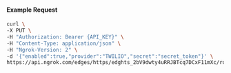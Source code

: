 <!-- Code generated for API Clients. DO NOT EDIT. -->

#### Example Request

```bash
curl \
-X PUT \
-H "Authorization: Bearer {API_KEY}" \
-H "Content-Type: application/json" \
-H "Ngrok-Version: 2" \
-d '{"enabled":true,"provider":"TWILIO","secret":"secret_token"}' \
https://api.ngrok.com/edges/https/edghts_2bV9dwty4uRRJBTcq7DCxF11mXc/routes/edghtsrt_2bV9duxgTuq3QnE66SkoAZpvmJH/webhook_verification
```
